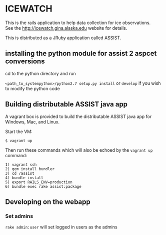 # ICEWATCH


This is the rails application to help data collection for ice observations.   
See the http://icewatch.gina.alaska.edu website for details.

This is distributed as a JRuby application called ASSIST.

## installing the python module for assist 2 aspcet conversions

cd to the python directory and run

`<path_to_systempython>/python2.7 setup.py install` or `develop`
if you wish to modify the python code

## Building distributable ASSIST java app

A vagrant box is provided to build the distributable ASSIST java app for 
Windows, Mac, and Linux.

Start the VM:

```
$ vagrant up
```
Then run these commands which will also be echoed by the `vagrant up` command:
```
1) vagrant ssh
2) gem install bundler
3) cd /assist
4) bundle install
5) export RAILS_ENV=production
6) bundle exec rake assist:package

```

## Developing on the webapp

### Set admins
`rake admin:user` will set logged in users as the admins
